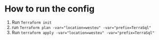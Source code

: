 # How to run the config

1. Run `Terraform init`
1. run `Terraform plan -var="location=westeu" -var="prefix=TerraSql"`
1. Run `terraform apply -var="location=westeu" -var="prefix=TerraSql"`